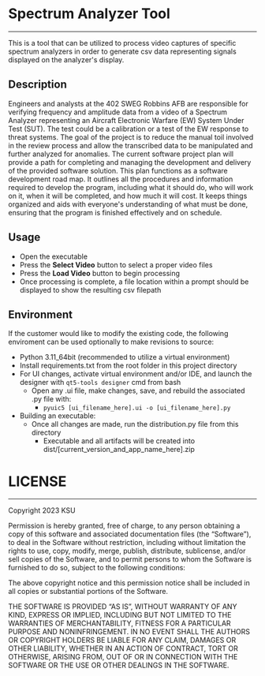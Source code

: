 
# Spectrum Analyzer Tool
___
This is a tool that can be utilized to process video captures of specific spectrum analyzers in order to generate csv data representing signals displayed on the analyzer's display.

## Description
Engineers and analysts at the 402 SWEG Robbins AFB are responsible for verifying frequency and amplitude data from a video of a Spectrum Analyzer representing an Aircraft Electronic Warfare (EW) System Under Test (SUT). The test could be a calibration or a test of the EW response to threat systems. The goal of the project is to reduce the manual toil involved in the review process and allow the transcribed data to be manipulated and further analyzed for anomalies. The current software project plan will provide a path for completing and managing the development and delivery of the provided software solution. This plan functions as a software development road map. It outlines all the procedures and information required to develop the program, including what it should do, who will work on it, when it will be completed, and how much it will cost. It keeps things organized and aids with everyone's understanding of what must be done, ensuring that the program is finished effectively and on schedule.

## Usage
- Open the executable
- Press the **Select Video** button to select a proper video files
- Press the **Load Video** button to begin processing
- Once processing is complete, a file location within a prompt should be displayed to show the resulting csv filepath

## Environment
If the customer would like to modify the existing code, the following enviroment can be used optionally to make revisions to source:

- Python 3.11_64bit (recommended to utilize a virtual environment)
- Install requirements.txt from the root folder in this project directory
- For UI changes, activate virtual environment and/or IDE, and launch the designer with `qt5-tools designer` cmd from bash
  - Open any .ui file, make changes, save, and rebuild the associated .py file with:
    - `pyuic5 [ui_filename_here].ui -o [ui_filename_here].py` 
- Building an executable:
  - Once all changes are made, run the distribution.py file from this directory
    - Executable and all artifacts will be created into dist/[current_version_and_app_name_here].zip

# LICENSE
___
Copyright 2023 KSU

Permission is hereby granted, free of charge, to any person obtaining a copy of this software and associated documentation files (the “Software”), to deal in the Software without restriction, including without limitation the rights to use, copy, modify, merge, publish, distribute, sublicense, and/or sell copies of the Software, and to permit persons to whom the Software is furnished to do so, subject to the following conditions:

The above copyright notice and this permission notice shall be included in all copies or substantial portions of the Software.

THE SOFTWARE IS PROVIDED “AS IS”, WITHOUT WARRANTY OF ANY KIND, EXPRESS OR IMPLIED, INCLUDING BUT NOT LIMITED TO THE WARRANTIES OF MERCHANTABILITY, FITNESS FOR A PARTICULAR PURPOSE AND NONINFRINGEMENT. IN NO EVENT SHALL THE AUTHORS OR COPYRIGHT HOLDERS BE LIABLE FOR ANY CLAIM, DAMAGES OR OTHER LIABILITY, WHETHER IN AN ACTION OF CONTRACT, TORT OR OTHERWISE, ARISING FROM, OUT OF OR IN CONNECTION WITH THE SOFTWARE OR THE USE OR OTHER DEALINGS IN THE SOFTWARE.

